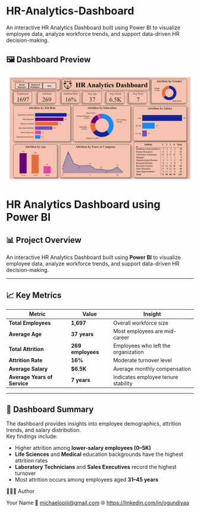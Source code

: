 # HR-Analytics-Dashboard
An interactive HR Analytics Dashboard built using Power BI to visualize employee data, analyze workforce trends, and support data-driven HR decision-making.


## 🖼️ Dashboard Preview
![HR Analytics Dashboard](./HR%20Analytics%20Dashboard.jpg)


# HR Analytics Dashboard using Power BI

## 📊 Project Overview
An interactive HR Analytics Dashboard built using **Power BI** to visualize employee data, analyze workforce trends, and support data-driven HR decision-making.

---

## 📈 Key Metrics

| Metric | Value | Insight |
|--------|--------|---------|
| **Total Employees** | **1,697** | Overall workforce size |
| **Average Age** | **37 years** | Most employees are mid-career |
| **Total Attrition** | **269 employees** | Employees who left the organization |
| **Attrition Rate** | **16%** | Moderate turnover level |
| **Average Salary** | **$6.5K** | Average monthly compensation |
| **Average Years of Service** | **7 years** | Indicates employee tenure stability |

---

## 🧠 Dashboard Summary
The dashboard provides insights into employee demographics, attrition trends, and salary distribution.  
Key findings include:
- Higher attrition among **lower-salary employees (0–5K)**  
- **Life Sciences** and **Medical** education backgrounds have the highest attrition rates  
- **Laboratory Technicians** and **Sales Executives** record the highest turnover  
- Most attrition occurs among employees aged **31–45 years**




👩🏽‍💻 Author

Your Name
📧 michaelopiii@gmail.com
🌐 https://linkedin.com/in/ogundiyaa
